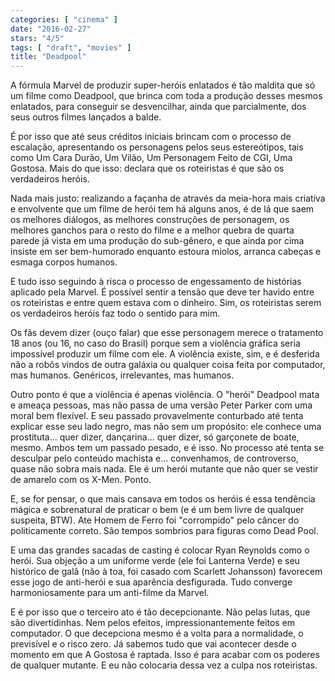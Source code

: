 ```yaml
---
categories: [ "cinema" ]
date: "2016-02-27"
stars: "4/5"
tags: [ "draft", "movies" ]
title: "Deadpool"
---
```

A fórmula Marvel de produzir super-heróis enlatados é tão maldita
que só um filme como Deadpool, que brinca com toda a produção desses
mesmos enlatados, para conseguir se desvencilhar, ainda que parcialmente,
dos seus outros filmes lançados a balde.

É por isso que até seus créditos iniciais brincam com o processo
de escalação, apresentando os personagens pelos seus estereótipos,
tais como Um Cara Durão, Um Vilão, Um Personagem Feito de CGI, Uma
Gostosa. Mais do que isso: declara que os roteiristas é que são os
verdadeiros heróis.

Nada mais justo: realizando a façanha de através da meia-hora mais
criativa e envolvente que um filme de herói tem há alguns anos,
é de lá que saem os melhores diálogos, as melhores construções
de personagem, os melhores ganchos para o resto do filme e a melhor
quebra de quarta parede já vista em uma produção do sub-gênero, e
que ainda por cima insiste em ser bem-humorado enquanto estoura miolos,
arranca cabeças e esmaga corpos humanos.

E tudo isso seguindo à risca o processo de engessamento de histórias
aplicado pela Marvel. É possível sentir a tensão que deve ter
havido entre os roteiristas e entre quem estava com o dinheiro. Sim,
os roteiristas serem os verdadeiros heróis faz todo o sentido para mim.

Os fãs devem dizer (ouço falar) que esse personagem merece o tratamento
18 anos (ou 16, no caso do Brasil) porque sem a violência gráfica
seria impossível produzir um filme com ele. A violência existe, sim,
e é desferida não a robôs vindos de outra galáxia ou qualquer coisa
feita por computador, mas humanos. Genéricos, irrelevantes, mas humanos.

Outro ponto é que a violência é apenas violência. O "herói" Deadpool
mata e ameaça pessoas, mas não passa de uma versão Peter Parker com uma
moral bem flexível. E seu passado provavelmente conturbado até tenta
explicar esse seu lado negro, mas não sem um propósito: ele conhece
uma prostituta... quer dizer, dançarina... quer dizer, só garçonete
de boate, mesmo. Ambos tem um passado pesado, e é isso. No processo
até tenta se desculpar pelo conteúdo machista e... convenhamos, de
controverso, quase não sobra mais nada. Ele é um herói mutante que
não quer se vestir de amarelo com os X-Men. Ponto.

E, se for pensar, o que mais cansava em todos os heróis é essa
tendência mágica e sobrenatural de praticar o bem (e é um bem livre
de qualquer suspeita, BTW). Ate Homem de Ferro foi "corrompido" pelo
câncer do politicamente correto. São tempos sombrios para figuras como
Dead Pool.

E uma das grandes sacadas de casting é colocar Ryan Reynolds como o
herói. Sua objeção a um uniforme verde (ele foi Lanterna Verde) e seu
histórico de galã (não à toa, foi casado com Scarlett Johansson)
favorecem esse jogo de anti-herói e sua aparência desfigurada. Tudo
converge harmoniosamente para um anti-filme da Marvel.

E é por isso que o terceiro ato é tão decepcionante. Não pelas lutas,
que são divertidinhas. Nem pelos efeitos, impressionantemente feitos
em computador. O que decepciona mesmo é a volta para a normalidade,
o previsível e o risco zero. Já sabemos tudo que vai acontecer desde o
momento em que A Gostosa é raptada. Isso é para acabar com os poderes de
qualquer mutante. E eu não colocaria dessa vez a culpa nos roteiristas.
